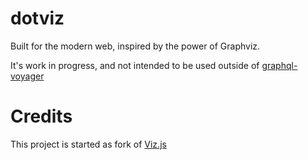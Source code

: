 # dotviz

Built for the modern web, inspired by the power of Graphviz.

It's work in progress, and not intended to be used outside of [graphql-voyager](https://github.com/graphql-kit/graphql-voyager)

# Credits

This project is started as fork of [Viz.js](https://github.com/mdaines/viz-js/tree/07c7ba02cc4776be216089b7ddbc31b90c0d67d6)
